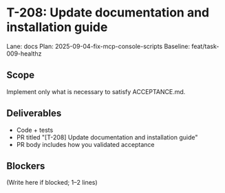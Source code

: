 # T-208: Update documentation and installation guide
Lane: docs
Plan: 2025-09-04-fix-mcp-console-scripts
Baseline: feat/task-009-healthz

## Scope
Implement only what is necessary to satisfy ACCEPTANCE.md.

## Deliverables
- Code + tests
- PR titled "[T-208] Update documentation and installation guide"
- PR body includes how you validated acceptance

## Blockers
(Write here if blocked; 1–2 lines)
